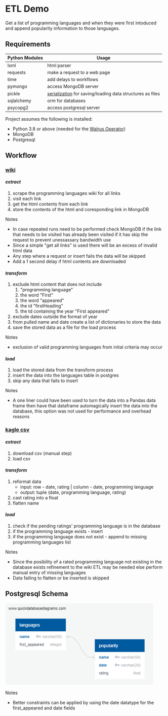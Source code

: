 # ETL Demo
Get a list of programming languages and when they were first intoduced and append popularity information to those languages.
## Requirements
| Python Modules | Usage |
| ------ | ------ |
| lxml | html parser |
| requests | make a request to a web page |
| time | add delays to workflows |
| pymongo | access MongoDB server |
| pickle | [serialization](https://en.wikipedia.org/wiki/Serialization) for saving/loading data structures as files |
| sqlalchemy | orm for databases |
| psycopg2 | access postgresql server |
Project assumes the following is installed:
* Python 3.8 or above (needed for the [Walrus Operator](https://www.geeksforgeeks.org/walrus-operator-in-python-3-8/#:~:text=Walrus%2Doperator%20is%20another%20name%20for%20assignment%20expressions.&text=The%20Assignment%20expressions%20allow%20a,as%20a%20stand%2Dalone%20statement.))
* MongoDB
* Postgresql

## Workflow

### [wiki](https://en.wikipedia.org/wiki/List_of_programming_languages)

#### *extract*
1. scrape the programming languages wiki for all links
2. visit each link
3. get the html contents from each link
4. store the contents of the html and coresponding link in MongoDB

Notes
* In case repeated runs need to be performed check MongoDB if the link that needs to be visited has already been visited if it has skip the request to prevent unessassary bandwidth use
* Since a simple "get all links" is used there will be an excess of invalid html data
* Any step where a request or insert fails the data will be skipped
* Add a 1 second delay if html contents are downloaded

#### *transform* 
1. exclude html content that does not include
    1. "programming language"
    2. the word "First"
    3. the word "appeared"
    4. the id "firstHeading"
    5. the td containing the year "First appeared"
2. exclude dates outside the format of year
3. from pulled name and date create a list of dictionaries to store the data
4. save the stored data as a file for the load process

Notes
* exclusion of valid programming languages from inital criteria may occur

#### *load*
1. load the stored data from the transform process
2. insert the data into the languages table in postgres
3. skip any data that fails to insert

Notes
* A one liner could have been used to turn the data into a Pandas data frame then have that dataframe automagically insert the data into the database, this option was not used for performance and overhead reasons

### [kagle csv](https://www.kaggle.com/muhammadkhalid/most-popular-programming-languages-since-2004)

#### *extract*

1. download csv (manual step)
2. load csv

#### *transform*

1. reformat data
    * input: row - date, rating | column - date, programming language
    * output: tuple (date, programming language, rating)
2. cast rating into a float
3. flatten name

#### *load*

1. check if the pending ratings' programming language is in the database
2. if the programming language exists - insert
3. if the programming language does not exist - append to missing programming languages list

Notes
* Since the posibility of a rated programming language not existing in the database exists refinement to the wiki ETL may be needed else perform manual entry of missing languages
* Data failing to flatten or be inserted is skipped

## Postgresql Schema
![](schema.png)

Notes
* Better constraints can be applied by using the date datatype for the first_appeared and date fields
